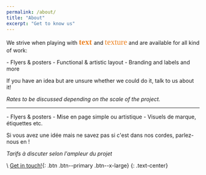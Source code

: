 ```yaml
---
permalink: /about/
title: "About"
excerpt: "Get to know us"
---
```

<link rel="stylesheet" href="https://fonts.googleapis.com/css?family=Akaya Telivigala|Bungee Shade">
<link rel="stylesheet" href="/roc/assets/css/fonts/stylesheet.css" type="text/css">


<style>
.emphasis {
    font-size: 150%;
    font-family: Akaya Telivigala;
    color: #EE8322;
}
r {  
  font-family: 'rubik-markerhatchregular';
  color: #EE8322;
  font-size: 150%;
}
big {
    font-size: 120%;    
}
or {
  color: ##EE8322
}
</style>


We strive when playing with <span class="emphasis"> **text** </span> and <r>texture</r> and are available for all kind of work:

<or>-</or> Flyers & posters
<or>-</or> Functional & artistic layout
<or>-</or> Branding and labels and more

If you have an idea but are unsure whether we could do it, talk to us about it!

*Rates to be discussed depending on the scale of the project.*

---

<or>-</or> Flyers & posters
<or>-</or> Mise en page simple ou artistique
<or>-</or> Visuels de marque, étiquettes etc.

Si vous avez une idée mais ne savez pas si c'est dans nos cordes, parlez-nous en !

*Tarifs à discuter selon l'ampleur du projet*

\\
[Get in touch!](mailto:rhymesofcontraband@proton.me){: .btn .btn--primary .btn--x-large}
{: .text-center}
